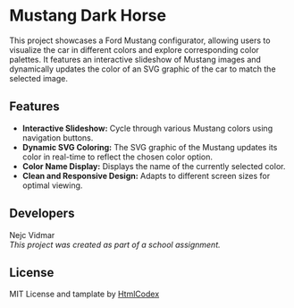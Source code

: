 # Mustang Dark Horse

This project showcases a Ford Mustang configurator, allowing users to visualize the car in different colors and explore corresponding color palettes.  It features an interactive slideshow of Mustang images and dynamically updates the color of an SVG graphic of the car to match the selected image.

## Features

* **Interactive Slideshow:** Cycle through various Mustang colors using navigation buttons.
* **Dynamic SVG Coloring:** The SVG graphic of the Mustang updates its color in real-time to reflect the chosen color option.
* **Color Name Display:**  Displays the name of the currently selected color.
* **Clean and Responsive Design:** Adapts to different screen sizes for optimal viewing.


## Developers
Nejc Vidmar<br>
_This project was created as part of a school assignment._

## License

MIT License and tamplate by [HtmlCodex](https://htmlcodex.com/)
